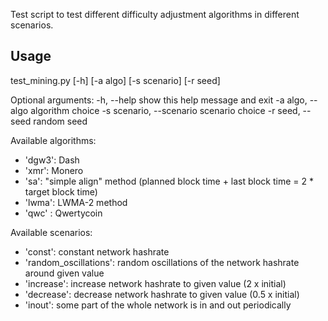   Test script to test different difficulty adjustment algorithms in
different scenarios.

## Usage

test_mining.py [-h] [-a algo] [-s scenario] [-r seed]

 Optional arguments:
  -h, --help            show this help message and exit
  -a algo, --algo       algorithm choice
  -s scenario, --scenario  scenario choice
  -r seed, --seed       random seed

Available algorithms:
   * 'dgw3': Dash
   * 'xmr': Monero
   * 'sa': "simple align" method (planned block time + last block time = 2 * target block time)
   * 'lwma': LWMA-2 method
   * 'qwc' : Qwertycoin

Available scenarios:
   * 'const': constant network hashrate
   * 'random_oscillations': random oscillations of the network hashrate around given value
   * 'increase': increase network hashrate to given value (2 x initial)
   * 'decrease': decrease network hashrate to given value (0.5 x initial)
   * 'inout': some part of the whole network is in and out periodically

